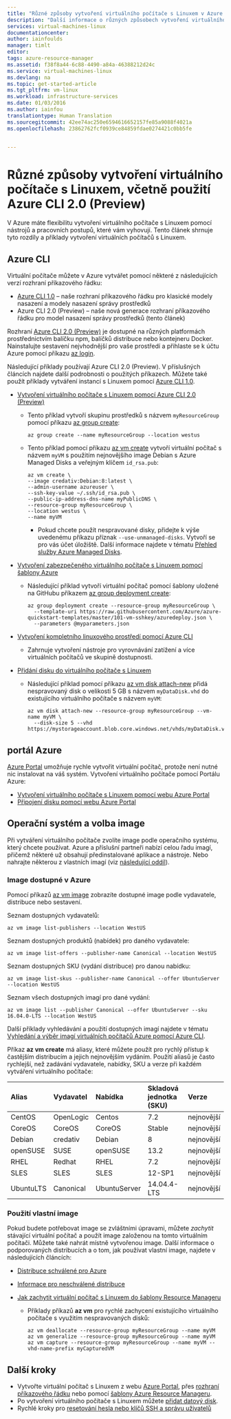 ```yaml
---
title: "Různé způsoby vytvoření virtuálního počítače s Linuxem v Azure | Microsoft Azure"
description: "Další informace o různých způsobech vytvoření virtuálního počítače s Linuxem na platformě Azure, včetně odkazů na nástroje a kurzy pro jednotlivé metody."
services: virtual-machines-linux
documentationcenter: 
author: iainfoulds
manager: timlt
editor: 
tags: azure-resource-manager
ms.assetid: f38f8a44-6c88-4490-a84a-46388212d24c
ms.service: virtual-machines-linux
ms.devlang: na
ms.topic: get-started-article
ms.tgt_pltfrm: vm-linux
ms.workload: infrastructure-services
ms.date: 01/03/2016
ms.author: iainfou
translationtype: Human Translation
ms.sourcegitcommit: 42ee74ac250e6594616652157fe85a9088f4021a
ms.openlocfilehash: 23862762fcf0939ce84859fdae0274421c0bb5fe


---
```

# <a name="different-ways-to-create-a-linux-vm-including-the-azure-cli-20-preview"></a>Různé způsoby vytvoření virtuálního počítače s Linuxem, včetně použití Azure CLI 2.0 (Preview)
V Azure máte flexibilitu vytvoření virtuálního počítače s Linuxem pomocí nástrojů a pracovních postupů, které vám vyhovují. Tento článek shrnuje tyto rozdíly a příklady vytvoření virtuálních počítačů s Linuxem.

## <a name="azure-cli"></a>Azure CLI
Virtuální počítače můžete v Azure vytvářet pomocí některé z následujících verzí rozhraní příkazového řádku:

- [Azure CLI 1.0](virtual-machines-linux-creation-choices-nodejs.md) – naše rozhraní příkazového řádku pro klasické modely nasazení a modely nasazení správy prostředků
- Azure CLI 2.0 (Preview) – naše nová generace rozhraní příkazového řádku pro model nasazení správy prostředků (tento článek)

Rozhraní [Azure CLI 2.0 (Preview)](/cli/azure/install-az-cli2) je dostupné na různých platformách prostřednictvím balíčku npm, balíčků distribuce nebo kontejneru Docker. Nainstalujte sestavení nejvhodnější pro vaše prostředí a přihlaste se k účtu Azure pomocí příkazu [az login](/cli/azure/#login).

Následující příklady používají Azure CLI 2.0 (Preview). V příslušných článcích najdete další podrobnosti o použitých příkazech. Můžete také použít příklady vytváření instancí s Linuxem pomocí [Azure CLI 1.0](virtual-machines-linux-creation-choices-nodejs.md).

* [Vytvoření virtuálního počítače s Linuxem pomocí Azure CLI 2.0 (Preview)](virtual-machines-linux-quick-create-cli.md?toc=%2fazure%2fvirtual-machines%2flinux%2ftoc.json)
  
  * Tento příklad vytvoří skupinu prostředků s názvem `myResourceGroup` pomocí příkazu [az group create](/cli/azure/group#create): 
    
    ```azurecli
    az group create --name myResourceGroup --location westus
    ```
    
  * Tento příklad pomocí příkazu [az vm create](/cli/azure/vm#create) vytvoří virtuální počítač s názvem `myVM` s použitím nejnovějšího image Debian s Azure Managed Disks a veřejným klíčem `id_rsa.pub`:

    ```azurecli
    az vm create \
    --image credativ:Debian:8:latest \
    --admin-username azureuser \
    --ssh-key-value ~/.ssh/id_rsa.pub \
    --public-ip-address-dns-name myPublicDNS \
    --resource-group myResourceGroup \
    --location westus \
    --name myVM
    ```

    * Pokud chcete použít nespravované disky, přidejte k výše uvedenému příkazu příznak `--use-unmanaged-disks`. Vytvoří se pro vás účet úložiště. Další informace najdete v tématu [Přehled služby Azure Managed Disks](../storage/storage-managed-disks-overview.md).

* [Vytvoření zabezpečeného virtuálního počítače s Linuxem pomocí šablony Azure](virtual-machines-linux-create-ssh-secured-vm-from-template.md?toc=%2fazure%2fvirtual-machines%2flinux%2ftoc.json)
  
  * Následující příklad vytvoří virtuální počítač pomocí šablony uložené na GitHubu příkazem [az group deployment create](/cli/azure/group/deployment#create):
    
    ```azurecli
    az group deployment create --resource-group myResourceGroup \ 
      --template-uri https://raw.githubusercontent.com/Azure/azure-quickstart-templates/master/101-vm-sshkey/azuredeploy.json \
      --parameters @myparameters.json
    ```
    
* [Vytvoření kompletního linuxového prostředí pomocí Azure CLI](virtual-machines-linux-create-cli-complete.md?toc=%2fazure%2fvirtual-machines%2flinux%2ftoc.json)
  
  * Zahrnuje vytvoření nástroje pro vyrovnávání zatížení a více virtuálních počítačů ve skupině dostupnosti.

* [Přidání disku do virtuálního počítače s Linuxem](virtual-machines-linux-add-disk.md?toc=%2fazure%2fvirtual-machines%2flinux%2ftoc.json)
  
  * Následující příklad pomocí příkazu [az vm disk attach-new](/cli/azure/vm/disk#attach-new) přidá nespravovaný disk o velikosti 5 GB s názvem `myDataDisk.vhd` do existujícího virtuálního počítače s názvem `myVM`:
  
    ```azurecli
    az vm disk attach-new --resource-group myResourceGroup --vm-name myVM \
      --disk-size 5 --vhd https://mystorageaccount.blob.core.windows.net/vhds/myDataDisk.vhd
    ```

## <a name="azure-portal"></a>portál Azure
[Azure Portal](https://portal.azure.com) umožňuje rychle vytvořit virtuální počítač, protože není nutné nic instalovat na váš systém. Vytvoření virtuálního počítače pomocí Portálu Azure:

* [Vytvoření virtuálního počítače s Linuxem pomocí webu Azure Portal](virtual-machines-linux-quick-create-portal.md?toc=%2fazure%2fvirtual-machines%2flinux%2ftoc.json) 
* [Připojení disku pomocí webu Azure Portal](virtual-machines-linux-attach-disk-portal.md?toc=%2fazure%2fvirtual-machines%2flinux%2ftoc.json)

## <a name="operating-system-and-image-choices"></a>Operační systém a volba image
Při vytváření virtuálního počítače zvolíte image podle operačního systému, který chcete používat. Azure a příslušní partneři nabízí celou řadu imagí, přičemž některé už obsahují předinstalované aplikace a nástroje. Nebo nahrajte některou z vlastních imagí (viz [následující oddíl](#use-your-own-image)).

### <a name="azure-images"></a>Image dostupné v Azure
Pomocí příkazů [az vm image](/cli/azure/vm/image) zobrazíte dostupné image podle vydavatele, distribuce nebo sestavení.

Seznam dostupných vydavatelů:

```azurecli
az vm image list-publishers --location WestUS
```

Seznam dostupných produktů (nabídek) pro daného vydavatele:

```azurecli
az vm image list-offers --publisher-name Canonical --location WestUS
```

Seznam dostupných SKU (vydání distribuce) pro danou nabídku:

```azurecli
az vm image list-skus --publisher-name Canonical --offer UbuntuServer --location WestUS
```

Seznam všech dostupných imagí pro dané vydání:

```azurecli
az vm image list --publisher Canonical --offer UbuntuServer --sku 16.04.0-LTS --location WestUS
```

Další příklady vyhledávání a použití dostupných imagí najdete v tématu [Vyhledání a výběr imagí virtuálních počítačů Azure pomocí Azure CLI](virtual-machines-linux-cli-ps-findimage.md?toc=%2fazure%2fvirtual-machines%2flinux%2ftoc.json).

Příkaz **az vm create** má aliasy, které můžete použít pro rychlý přístup k častějším distribucím a jejich nejnovějším vydáním. Použití aliasů je často rychlejší, než zadávání vydavatele, nabídky, SKU a verze při každém vytváření virtuálního počítače:

| Alias | Vydavatel | Nabídka | Skladová jednotka (SKU) | Verze |
|:--- |:--- |:--- |:--- |:--- |
| CentOS |OpenLogic |Centos |7.2 |nejnovější |
| CoreOS |CoreOS |CoreOS |Stable |nejnovější |
| Debian |credativ |Debian |8 |nejnovější |
| openSUSE |SUSE |openSUSE |13.2 |nejnovější |
| RHEL |Redhat |RHEL |7.2 |nejnovější |
| SLES |SLES |SLES |12-SP1 |nejnovější |
| UbuntuLTS |Canonical |UbuntuServer |14.04.4-LTS |nejnovější |

### <a name="use-your-own-image"></a>Použití vlastní image
Pokud budete potřebovat image se zvláštními úpravami, můžete *zachytit* stávající virtuální počítač a použít image založenou na tomto virtuálním počítači. Můžete také nahrát místně vytvořenou image. Další informace o podporovaných distribucích a o tom, jak používat vlastní image, najdete v následujících článcích:

* [Distribuce schválené pro Azure](virtual-machines-linux-endorsed-distros.md?toc=%2fazure%2fvirtual-machines%2flinux%2ftoc.json)
* [Informace pro neschválené distribuce](virtual-machines-linux-create-upload-generic.md?toc=%2fazure%2fvirtual-machines%2flinux%2ftoc.json)
* [Jak zachytit virtuální počítač s Linuxem do šablony Resource Manageru](virtual-machines-linux-capture-image.md?toc=%2fazure%2fvirtual-machines%2flinux%2ftoc.json)
  
  * Příklady příkazů **az vm** pro rychlé zachycení existujícího virtuálního počítače s využitím nespravovaných disků:
    
    ```azurecli
    az vm deallocate --resource-group myResourceGroup --name myVM
    az vm generalize --resource-group myResourceGroup --name myVM
    az vm capture --resource-group myResourceGroup --name myVM --vhd-name-prefix myCapturedVM
    ```

## <a name="next-steps"></a>Další kroky
* Vytvořte virtuální počítač s Linuxem z webu [Azure Portal](virtual-machines-linux-quick-create-portal.md?toc=%2fazure%2fvirtual-machines%2flinux%2ftoc.json), přes [rozhraní příkazového řádku](virtual-machines-linux-quick-create-cli.md?toc=%2fazure%2fvirtual-machines%2flinux%2ftoc.json) nebo pomocí [šablony Azure Resource Manageru](virtual-machines-linux-cli-deploy-templates.md?toc=%2fazure%2fvirtual-machines%2flinux%2ftoc.json).
* Po vytvoření virtuálního počítače s Linuxem můžete [přidat datový disk](virtual-machines-linux-add-disk.md?toc=%2fazure%2fvirtual-machines%2flinux%2ftoc.json).
* Rychlé kroky pro [resetování hesla nebo klíčů SSH a správu uživatelů](virtual-machines-linux-using-vmaccess-extension.md?toc=%2fazure%2fvirtual-machines%2flinux%2ftoc.json)



<!--HONumber=Feb17_HO2-->


